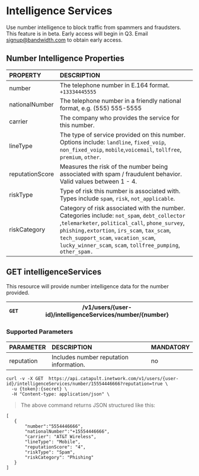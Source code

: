 # Intelligence Services
Use number intelligence to block traffic from spammers and fraudsters. This feature is in beta. Early access will begin in Q3. Email signup@bandwidth.com to obtain early access.

## Number Intelligence Properties

| PROPERTY        | DESCRIPTION                                                                                                                                                                                                                                                                                         |
|:----------------|:----------------------------------------------------------------------------------------------------------------------------------------------------------------------------------------------------------------------------------------------------------------------------------------------------|
| number          | The telephone number in E.164 format. `+13334445555`                                                                                                                                                                                                                                                |
| nationalNumber  | The telephone number in a friendly national format, e.g. (555) 555-5555                                                                                                                                                                                                                             |
| carrier         | The company who provides the service for this number.                                                                                                                                                                                                                                               |
| lineType        | The type of service provided on this number. Options include: `landline`, `fixed_voip`, `non_fixed_voip`, `mobile`,`voicemail`, `tollfree`, `premium`, `other`.                                                                                                                                     |
| reputationScore | Measures the risk of the number being associated with spam / fraudulent behavior. Valid values between 1 - 4.                                                                                                                                                                                       |
| riskType        | Type of risk this number is associated with. Types include `spam`, `risk`, `not_applicable`.                                                                                                                                                                                                        |
| riskCategory    | Category of risk associated with the number. Categories include: `not_spam`, `debt_collector` ,`telemarketer`, `political_call`, `phone_survey`, `phishing,extortion`, `irs_scam`, `tax_scam`, `tech_support_scam`, `vacation_scam`, `lucky_winner_scam`, `scam`, `tollfree_pumping`, `other_spam.` |

## GET intelligenceServices

This resource will provide number intelligence data for the number provided.

| `GET` | /v1/users/{user-id}/intelligenceServices/number/{number} |
|-------|----------------------------------------------------------|

### Supported Parameters

| PARAMETER  | DESCRIPTION                             | MANDATORY |
|:-----------|:----------------------------------------|:----------|
| reputation | Includes number reputation information. | no        |

```shell
curl -v -X GET  https://api.catapult.inetwork.com/v1/users/{user-id}/intelligenceServices/number/15554446666?reputation=true \
  -u {token}:{secret} \
  -H "Content-type: application/json" \
```

> The above command returns JSON structured like this:

 ```
[
	{
		"number":"5554446666",
		"nationalNumber":"+15554446666",
		"carrier": "AT&T Wireless",
		"lineType": "Mobile",
		"reputationScore": "4",
		"riskType": "Spam",
		"riskCategory": "Phishing"
	}
]
```
